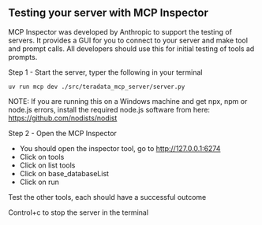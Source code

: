 ## Testing your server with MCP Inspector

MCP Inspector was developed by Anthropic to support the testing of servers.  It provides a GUI for you to connect to your server and make tool and prompt calls.  All developers should use this for initial testing of tools ad prompts. 


Step 1 - Start the server, typer the following in your terminal
```
uv run mcp dev ./src/teradata_mcp_server/server.py
```
NOTE: If you are running this on a Windows machine and get npx, npm or node.js errors, install the required node.js software from here: https://github.com/nodists/nodist

Step 2 - Open the MCP Inspector
- You should open the inspector tool, go to http://127.0.0.1:6274 
- Click on tools
- Click on list tools
- Click on base_databaseList
- Click on run

Test the other tools, each should have a successful outcome

Control+c to stop the server in the terminal
